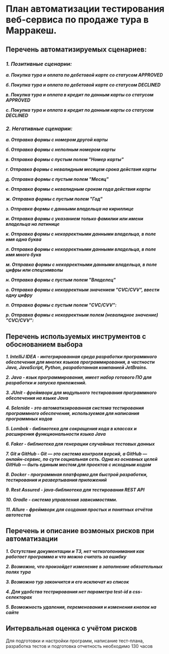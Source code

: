 # План автоматизации тестирования веб-сервиса по продаже тура в Марракеш.
## Перечень автоматизируемых сценариев:
### ***1. Позитивные сценарии:***
***а. Покупка тура и оплата по дебетовой карте со статусом APPROVED***

***б. Покупка тура и оплата по дебетовой карте со статусом DECLINED***

***в. Покупка тура и оплата в кредит по данным карты со статусом APPROVED***

***с. Покупка тура и оплата в кредит по данным карты со статусом DECLINED***

### ***2. Негативные сценарии:***
***а. Отправка формы с номером другой карты***

***б. Отправка формы с неполным номером карты***

***в. Отправка формы с пустым полем "Номер карты"***

***г. Отправка формы с невалидным месяцем срока действия карты***

***д. Отправка формы с пустым полем "Месяц"***

***е. Отправка формы с невалидным сроком года действия карты***

***ж. Отправка формы с пустым полем "Год"***

***з. Отправка формы с данными владельца на кириллице***

***и. Отправка формы с указанием только фамилии или имени владельца на латинице***

***к. Отправка формы с некорректными данными владельца, в поле имя одна буква***

***л. Отправка формы с некорректными данными владельца, в поле имя много букв***

***м. Отправка формы с некорректными данными владельца, в поле цифры или спецсимволы***

***н. Отправка формы с пустым полем "Владелец"***

***о. Отправка формы с некорректным значением "CVC/CVV", ввести одну цифру***

***п. Отправка формы с пустым полем "CVC/CVV":***

***р. Отправка формы с некорректным полем (невалидное значение) "CVC/CVV":***


## Перечень используемых инструментов с обоснованием выбора
***1. IntelliJ IDEA - интегрированная среда разработки программного обеспечения для многих языков программирования, в частности Java, JavaScript, Python, разработанная компанией JetBrains.***

***2. Java - язык программирования, имеет набор готового ПО для разработки и запуска приложений.***

***3. JUnit - фреймворк для модульного тестирования программного обеспечения на языке Java***

***4. Selenide - это автоматизированная система тестирования программного обеспечения, используемая для написания программных кодов***

***5. Lombok - библиотека для сокращения кода в классах и расширения функциональности языка Java***

***6. Faker - библиотека для генерации случайных тестовых данных***

***7. Git и GitHub - Git — это система контроля версий, а GitHub — онлайн-сервис, по сути социальная сеть. Одна из основных целей GitHub — быть единым местом для проектов с исходным кодом***

***8. Docker - программная платформа для быстрой разработки, тестирования и развертывания приложений***

***9. Rest Assured - java-библиотека для тестирования REST API***

***10. Gradle - система управления зависимостями.***

***11. Allure - фреймворк для создания простых и понятных отчётов автотестов***

## Перечень и описание возмоных рисков при автоматизации
***1. Остутствие документации и ТЗ, нет четкогопонимания как работает программа и что можно считать за ошибку***

***2. Возможно, что произойдет изменение в заполнение обязательных полях тура***

***3. Возможно тур закончится и его исключат из список***

***4. Для удобства тестрирования нет параметра test-id в css-селекторах***

***5. Возможность удаления, переменования и изменения кнопок на сайте***

## Интервальная оценка с учётом рисков
Для подготовки и настройки программ, написание тест-плана, разработка тестов и подготовка отчетность необходимо 130 часов

